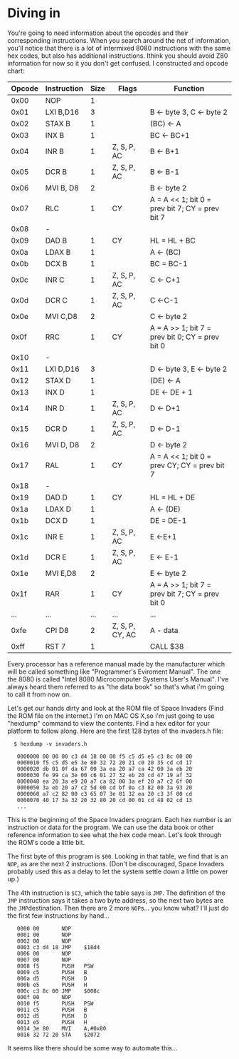 # Diving in 

You're going to need information about the opcodes and their corresponding instructions. When you search around the net of information, you'll notice that there is a lot of intermixed 8080 instructions with the same hex codes, but also has additional instructions. Ithink you should avoid Z80 information for now so it you don't get confused. I constructed and opcode chart: 

| Opcode | Instruction   | Size | Flags           | Function                                 |
|--------|---------------|------|-----------------|------------------------------------------|
| 0x00   | NOP           | 1    |                 |                                          |
| 0x01   | LXI B,D16     | 3    |                 | B <- byte 3, C <- byte 2                |
| 0x02   | STAX B        | 1    |                 | (BC) <- A                                |
| 0x03   | INX B         | 1    |                 | BC <- BC+1                               |
| 0x04   | INR B         | 1    | Z, S, P, AC     | B <- B+1                                |
| 0x05   | DCR B         | 1    | Z, S, P, AC     | B <- B-1                                |
| 0x06   | MVI B, D8     | 2    |                 | B <- byte 2                             |
| 0x07   | RLC           | 1    | CY              | A = A << 1; bit 0 = prev bit 7; CY = prev bit 7 |
| 0x08   | -             |      |                 |                                          |
| 0x09   | DAD B         | 1    | CY              | HL = HL + BC                            |
| 0x0a   | LDAX B        | 1    |                 | A <- (BC)                               |
| 0x0b   | DCX B         | 1    |                 | BC = BC-1                               |
| 0x0c   | INR C         | 1    | Z, S, P, AC     | C <- C+1                                |
| 0x0d   | DCR C         | 1    | Z, S, P, AC     | C <-C-1                                 |
| 0x0e   | MVI C,D8     | 2    |                 | C <- byte 2                             |
| 0x0f   | RRC           | 1    | CY              | A = A >> 1; bit 7 = prev bit 0; CY = prev bit 0 |
| 0x10   | -             |      |                 |                                          |
| 0x11   | LXI D,D16     | 3    |                 | D <- byte 3, E <- byte 2                |
| 0x12   | STAX D        | 1    |                 | (DE) <- A                                |
| 0x13   | INX D         | 1    |                 | DE <- DE + 1                            |
| 0x14   | INR D         | 1    | Z, S, P, AC     | D <- D+1                                |
| 0x15   | DCR D         | 1    | Z, S, P, AC     | D <- D-1                                |
| 0x16   | MVI D, D8     | 2    |                 | D <- byte 2                             |
| 0x17   | RAL           | 1    | CY              | A = A << 1; bit 0 = prev CY; CY = prev bit 7 |
| 0x18   | -             |      |                 |                                          |
| 0x19   | DAD D         | 1    | CY              | HL = HL + DE                            |
| 0x1a   | LDAX D        | 1    |                 | A <- (DE)                               |
| 0x1b   | DCX D         | 1    |                 | DE = DE-1                               |
| 0x1c   | INR E         | 1    | Z, S, P, AC     | E <-E+1                                |
| 0x1d   | DCR E         | 1    | Z, S, P, AC     | E <- E-1                                |
| 0x1e   | MVI E,D8     | 2    |                 | E <- byte 2                             |
| 0x1f   | RAR           | 1    | CY              | A = A >> 1; bit 7 = prev bit 7; CY = prev bit 0 |
| ...    | ...           | ...  | ...             | ...                                      |
| 0xfe   | CPI D8        | 2    | Z, S, P, CY, AC | A - data                               |
| 0xff   | RST 7         | 1    |                 | CALL $38                                |


Every processor has a reference manual made by the manufacturer which will be called something like "Programmer's Eviroment Manual". The one the 8080 is called "Intel 8080 Microcomputer Systems User's Manual". I've always heard them referred to as "the data book" so that's what i'm going to call it from now on. 

Let's get our hands dirty and look at the ROM file of Space Invaders (Find the ROM file on the internet.) I'm on MAC OS X,so i'm just going to use "hexdump" command to view the contents. Find a hex editor for your platform to follow along. Here are the first 128 bytes of the invaders.h file:

```
  $ hexdump -v invaders.h    

   0000000 00 00 00 c3 d4 18 00 00 f5 c5 d5 e5 c3 8c 00 00    
   0000010 f5 c5 d5 e5 3e 80 32 72 20 21 c0 20 35 cd cd 17    
   0000020 db 01 0f da 67 00 3a ea 20 a7 ca 42 00 3a eb 20    
   0000030 fe 99 ca 3e 00 c6 01 27 32 eb 20 cd 47 19 af 32    
   0000040 ea 20 3a e9 20 a7 ca 82 00 3a ef 20 a7 c2 6f 00    
   0000050 3a eb 20 a7 c2 5d 00 cd bf 0a c3 82 00 3a 93 20    
   0000060 a7 c2 82 00 c3 65 07 3e 01 32 ea 20 c3 3f 00 cd    
   0000070 40 17 3a 32 20 32 80 20 cd 00 01 cd 48 02 cd 13    
   ...
```
This is the beginning of the Space Invaders program. Each hex number is an instruction or data for the program. We can use the data book or other reference information to see what the hex code mean. Let's look through the ROM's code a little bit. 

The first byte of this program is `$00`. Looking in that table, we find that is an `NOP`, as are the next 2 instructions. (Don't be discouraged, Space Invaders probably used this as a delay to let the system settle down a little on power up.)

The 4th instruction is `$C3`, which the table says is `JMP`. The definition of the `JMP` instruction says it takes a two byte address, so the next two bytes are the `JMP`destination. Then there are 2 more `NOP`s... you know what? I'll just do the first few instructions by hand...

```assembly
   0000 00       NOP    
   0001 00       NOP    
   0002 00       NOP    
   0003 c3 d4 18 JMP    $18d4    
   0006 00       NOP    
   0007 00       NOP    
   0008 f5       PUSH   PSW    
   0009 c5       PUSH   B    
   000a d5       PUSH   D    
   000b e5       PUSH   H    
   000c c3 8c 00 JMP    $008c    
   000f 00       NOP    
   0010 f5       PUSH   PSW    
   0011 c5       PUSH   B    
   0012 d5       PUSH   D    
   0013 e5       PUSH   H    
   0014 3e 80    MVI    A,#0x80    
   0016 32 72 20 STA    $2072    
```

It seems like there should be some way to automate this... 
